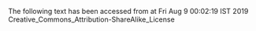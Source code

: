 The following text has been accessed from at Fri Aug 9 00:02:19 IST 2019
Creative_Commons_Attribution-ShareAlike_License
